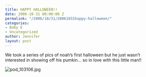 ```yaml
---
title: HAPPY HALLOWEEN!!
date: 2006-10-31 00:00:00 Z
permalink: "/2006/10/31/20061031happy-halloween/"
categories:
- Baby E
- Uncategorized
author: Jennifer
layout: post
---
```


We took a series of pics of noah&#8217;s first halloween but he just wasn&#8217;t interested in showing off his pumkin&#8230; so in love with this little man!!

<img id="image59" alt="pod_103106.jpg" src="/teamelam/assets/images/HAPPY-HALLOWEEN/1162241557000-missing.jpg" />

